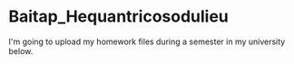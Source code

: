 # Baitap_Hequantricosodulieu
I'm going to upload my homework files during a semester in my university below.

